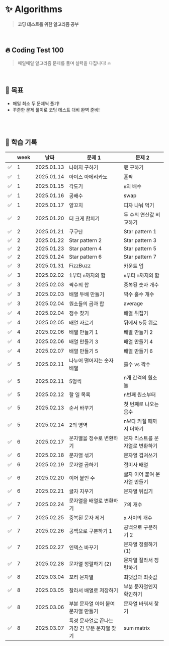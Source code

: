 # ✨ Algorithms

> **코딩 테스트를 위한 알고리즘 공부**

<br>

## 🔥 Coding Test 100

> 매일매일 알고리즘 문제를 풀며 실력을 다집니다! 🔥

<br>

## 🎯 목표

- 매일 최소 두 문제씩 풀기!
- 꾸준한 문제 풀이로 코딩 테스트 대비 완벽 준비!

<br>
<br>

## 🌻 학습 기록

|     | week | 날짜       | 문제 1                                        | 문제 2                          |
| --- | ---- | ---------- | --------------------------------------------- | ------------------------------- |
| ✅  | 1    | 2025.01.13 | 나머지 구하기                                 | 몫 구하기                       |
| ✅  | 1    | 2025.01.14 | 아이스 아메리카노                             | 홀짝                            |
| ✅  | 1    | 2025.01.15 | 각도기                                        | `n`의 배수                      |
| ✅  | 1    | 2025.01.16 | 공배수                                        | swap                            |
| ✅  | 1    | 2025.01.17 | 양꼬치                                        | 피자 나눠 먹기                  |
| ✅  | 2    | 2025.01.20 | 더 크게 합치기                                | 두 수의 연산값 비교하기         |
| ✅  | 2    | 2025.01.21 | 구구단                                        | Star pattern 1                  |
| ✅  | 2    | 2025.01.22 | Star pattern 2                                | Star pattern 3                  |
| ✅  | 2    | 2025.01.23 | Star pattern 4                                | Star pattern 5                  |
| ✅  | 2    | 2025.01.24 | Star pattern 6                                | Star pattern 7                  |
| ✅  | 3    | 2025.01.31 | FizzBuzz                                      | 카운트 업                       |
| ✅  | 3    | 2025.02.02 | 1부터 `n`까지의 합                            | `n`부터 `m`까지의 합            |
| ✅  | 3    | 2025.02.03 | 짝수의 합                                     | 중복된 숫자 개수                |
| ✅  | 3    | 2025.02.03 | 배열 두배 만들기                              | 짝수 홀수 개수                  |
| ✅  | 3    | 2025.02.04 | 원소들의 곱과 합                              | average                         |
| ✅  | 4    | 2025.02.04 | 정수 찾기                                     | 배열 뒤집기                     |
| ✅  | 4    | 2025.02.05 | 배열 자르기                                   | 뒤에서 5등 위로                 |
| ✅  | 4    | 2025.02.06 | 배열 만들기 1                                 | 배열 만들기 2                   |
| ✅  | 4    | 2025.02.06 | 배열 만들기 3                                 | 배열 만들기 4                   |
| ✅  | 4    | 2025.02.07 | 배열 만들기 5                                 | 배열 만들기 6                   |
| ✅  | 5    | 2025.02.11 | 나누어 떨어지는 숫자 배열                     | 홀수 vs 짝수                    |
| ✅  | 5    | 2025.02.11 | 5명씩                                         | n개 간격의 원소들               |
| ✅  | 5    | 2025.02.12 | 할 일 목록                                    | n번째 원소부터                  |
| ✅  | 5    | 2025.02.13 | 순서 바꾸기                                   | 첫 번째로 나오는 음수           |
| ✅  | 5    | 2025.02.14 | 2의 영역                                      | n보다 커질 때까지 더하기        |
| ✅  | 6    | 2025.02.17 | 문자열을 정수로 변환하기                      | 문자 리스트를 문자열로 변환하기 |
| ✅  | 6    | 2025.02.18 | 문자열 섞기                                   | 문자열 겹쳐쓰기                 |
| ✅  | 6    | 2025.02.19 | 문자열 곱하기                                 | 접미사 배열                     |
| ✅  | 6    | 2025.02.20 | 이어 붙인 수                                  | 글자 이어 붙여 문자열 만들기    |
| ✅  | 6    | 2025.02.21 | 글자 지우기                                   | 문자열 뒤집기                   |
| ✅  | 7    | 2025.02.24 | 문자열을 배열로 변환하기                      | 7의 개수                        |
| ✅  | 7    | 2025.02.25 | 중복된 문자 제거                              | x 사이의 개수                   |
| ✅  | 7    | 2025.02.26 | 공백으로 구분하기 1                           | 공백으로 구분하기 2             |
| ✅  | 7    | 2025.02.27 | 인덱스 바꾸기                                 | 문자열 정렬하기 (1)             |
| ✅  | 7    | 2025.02.28 | 문자열 정렬하기 (2)                           | 문자열 잘라서 정렬하기          |
| ✅  | 8    | 2025.03.04 | 꼬리 문자열                                   | 최댓값과 최솟값                 |
| ✅  | 8    | 2025.03.05 | 잘라서 배열로 저장하기                        | 부분 문자열인지 확인하기        |
| ✅  | 8    | 2025.03.06 | 부분 문자열 이어 붙여 문자열 만들기           | 문자열 바꿔서 찾기              |
| ✅  | 8    | 2025.03.07 | 특정 문자열로 끝나는 가장 긴 부분 문자열 찾기 | sum matrix                      |

<br>
<br>
